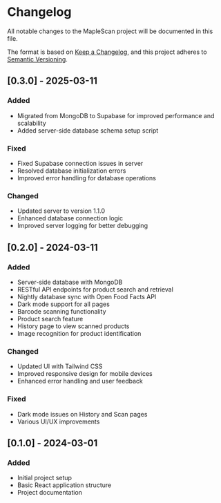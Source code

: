 # Changelog

All notable changes to the MapleScan project will be documented in this file.

The format is based on [Keep a Changelog](https://keepachangelog.com/en/1.0.0/),
and this project adheres to [Semantic Versioning](https://semver.org/spec/v2.0.0.html).

## [0.3.0] - 2025-03-11

### Added
- Migrated from MongoDB to Supabase for improved performance and scalability
- Added server-side database schema setup script

### Fixed
- Fixed Supabase connection issues in server
- Resolved database initialization errors
- Improved error handling for database operations

### Changed
- Updated server to version 1.1.0
- Enhanced database connection logic
- Improved server logging for better debugging

## [0.2.0] - 2024-03-11

### Added
- Server-side database with MongoDB
- RESTful API endpoints for product search and retrieval
- Nightly database sync with Open Food Facts API
- Dark mode support for all pages
- Barcode scanning functionality
- Product search feature
- History page to view scanned products
- Image recognition for product identification

### Changed
- Updated UI with Tailwind CSS
- Improved responsive design for mobile devices
- Enhanced error handling and user feedback

### Fixed
- Dark mode issues on History and Scan pages
- Various UI/UX improvements

## [0.1.0] - 2024-03-01

### Added
- Initial project setup
- Basic React application structure
- Project documentation 